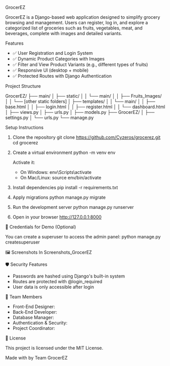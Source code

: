 GrocerEZ

GrocerEZ is a Django-based web application designed to simplify grocery browsing and management. Users can register, log in, and explore a categorized list of groceries such as fruits, vegetables, meat, and beverages, complete with images and detailed variants.

 Features

- ✅ User Registration and Login System
- ✅ Dynamic Product Categories with Images
- ✅ Filter and View Product Variants (e.g., different types of fruits)
- ✅ Responsive UI (desktop + mobile)
- ✅ Protected Routes with Django Authentication

 Project Structure

GrocerEZ/
├── main/
│   ├── static/
│   │   └── main/
│   │       ├── Fruits_Images/
│   │       └── [other static folders]
│   ├── templates/
│   │   └── main/
│   │       ├── base.html
│   │       ├── login.html
│   │       ├── register.html
│   │       └── dashboard.html
│   ├── views.py
│   ├── urls.py
│   ├── models.py
├── GrocerEZ/
│   ├── settings.py
│   └── urls.py
└── manage.py

 Setup Instructions

1. Clone the repository
   git clone https://github.com/Cyzeros/grocerez.git
   cd grocerez

2. Create a virtual environment
   python -m venv env

   Activate it:
   - On Windows:
     env\Scripts\activate
   - On Mac/Linux:
     source env/bin/activate

3. Install dependencies
   pip install -r requirements.txt

4. Apply migrations
   python manage.py migrate

5. Run the development server
   python manage.py runserver

6. Open in your browser
   http://127.0.0.1:8000

🔐 Credentials for Demo (Optional)

You can create a superuser to access the admin panel:
   python manage.py createsuperuser

🖼️ Screenshots
  In Screenshots_GrocerEZ



🛡️ Security Features

- Passwords are hashed using Django's built-in system
- Routes are protected with @login_required
- User data is only accessible after login

🤝 Team Members

- Front-End Designer: 
- Back-End Developer: 
- Database Manager: 
- Authentication & Security: 
- Project Coordinator: 

📜 License

This project is licensed under the MIT License.



Made with by Team GrocerEZ
